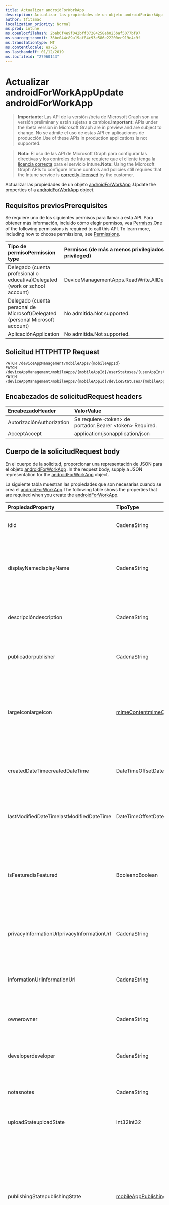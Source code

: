 ```yaml
---
title: Actualizar androidForWorkApp
description: Actualizar las propiedades de un objeto androidForWorkApp.
author: tfitzmac
localization_priority: Normal
ms.prod: intune
ms.openlocfilehash: 2bab6f4e9f042bff37284258eb025baf5077bf97
ms.sourcegitcommit: 36be044c89a19af84c93e586e22200ec919e4c9f
ms.translationtype: MT
ms.contentlocale: es-ES
ms.lasthandoff: 01/12/2019
ms.locfileid: "27960143"
---
```

# <a name="update-androidforworkapp"></a><span data-ttu-id="d38a1-103">Actualizar androidForWorkApp</span><span class="sxs-lookup"><span data-stu-id="d38a1-103">Update androidForWorkApp</span></span>

> <span data-ttu-id="d38a1-104">**Importante:** Las API de la versión /beta de Microsoft Graph son una versión preliminar y están sujetas a cambios.</span><span class="sxs-lookup"><span data-stu-id="d38a1-104">**Important:** APIs under the /beta version in Microsoft Graph are in preview and are subject to change.</span></span> <span data-ttu-id="d38a1-105">No se admite el uso de estas API en aplicaciones de producción.</span><span class="sxs-lookup"><span data-stu-id="d38a1-105">Use of these APIs in production applications is not supported.</span></span>

> <span data-ttu-id="d38a1-106">**Nota:** El uso de las API de Microsoft Graph para configurar las directivas y los controles de Intune requiere que el cliente tenga la [licencia correcta](https://go.microsoft.com/fwlink/?linkid=839381) para el servicio Intune.</span><span class="sxs-lookup"><span data-stu-id="d38a1-106">**Note:** Using the Microsoft Graph APIs to configure Intune controls and policies still requires that the Intune service is [correctly licensed](https://go.microsoft.com/fwlink/?linkid=839381) by the customer.</span></span>

<span data-ttu-id="d38a1-107">Actualizar las propiedades de un objeto [androidForWorkApp](../resources/intune-apps-androidforworkapp.md) .</span><span class="sxs-lookup"><span data-stu-id="d38a1-107">Update the properties of a [androidForWorkApp](../resources/intune-apps-androidforworkapp.md) object.</span></span>
## <a name="prerequisites"></a><span data-ttu-id="d38a1-108">Requisitos previos</span><span class="sxs-lookup"><span data-stu-id="d38a1-108">Prerequisites</span></span>
<span data-ttu-id="d38a1-p102">Se requiere uno de los siguientes permisos para llamar a esta API. Para obtener más información, incluido cómo elegir permisos, vea [Permisos](/graph/permissions-reference).</span><span class="sxs-lookup"><span data-stu-id="d38a1-p102">One of the following permissions is required to call this API. To learn more, including how to choose permissions, see [Permissions](/graph/permissions-reference).</span></span>

|<span data-ttu-id="d38a1-111">Tipo de permiso</span><span class="sxs-lookup"><span data-stu-id="d38a1-111">Permission type</span></span>|<span data-ttu-id="d38a1-112">Permisos (de más a menos privilegiados)</span><span class="sxs-lookup"><span data-stu-id="d38a1-112">Permissions (from most to least privileged)</span></span>|
|:---|:---|
|<span data-ttu-id="d38a1-113">Delegado (cuenta profesional o educativa)</span><span class="sxs-lookup"><span data-stu-id="d38a1-113">Delegated (work or school account)</span></span>|<span data-ttu-id="d38a1-114">DeviceManagementApps.ReadWrite.All</span><span class="sxs-lookup"><span data-stu-id="d38a1-114">DeviceManagementApps.ReadWrite.All</span></span>|
|<span data-ttu-id="d38a1-115">Delegado (cuenta personal de Microsoft)</span><span class="sxs-lookup"><span data-stu-id="d38a1-115">Delegated (personal Microsoft account)</span></span>|<span data-ttu-id="d38a1-116">No admitida.</span><span class="sxs-lookup"><span data-stu-id="d38a1-116">Not supported.</span></span>|
|<span data-ttu-id="d38a1-117">Aplicación</span><span class="sxs-lookup"><span data-stu-id="d38a1-117">Application</span></span>|<span data-ttu-id="d38a1-118">No admitida.</span><span class="sxs-lookup"><span data-stu-id="d38a1-118">Not supported.</span></span>|

## <a name="http-request"></a><span data-ttu-id="d38a1-119">Solicitud HTTP</span><span class="sxs-lookup"><span data-stu-id="d38a1-119">HTTP Request</span></span>
<!-- {
  "blockType": "ignored"
}
-->
``` http
PATCH /deviceAppManagement/mobileApps/{mobileAppId}
PATCH /deviceAppManagement/mobileApps/{mobileAppId}/userStatuses/{userAppInstallStatusId}/app
PATCH /deviceAppManagement/mobileApps/{mobileAppId}/deviceStatuses/{mobileAppInstallStatusId}/app
```

## <a name="request-headers"></a><span data-ttu-id="d38a1-120">Encabezados de solicitud</span><span class="sxs-lookup"><span data-stu-id="d38a1-120">Request headers</span></span>
|<span data-ttu-id="d38a1-121">Encabezado</span><span class="sxs-lookup"><span data-stu-id="d38a1-121">Header</span></span>|<span data-ttu-id="d38a1-122">Valor</span><span class="sxs-lookup"><span data-stu-id="d38a1-122">Value</span></span>|
|:---|:---|
|<span data-ttu-id="d38a1-123">Autorización</span><span class="sxs-lookup"><span data-stu-id="d38a1-123">Authorization</span></span>|<span data-ttu-id="d38a1-124">Se requiere &lt;token&gt; de portador.</span><span class="sxs-lookup"><span data-stu-id="d38a1-124">Bearer &lt;token&gt; Required.</span></span>|
|<span data-ttu-id="d38a1-125">Accept</span><span class="sxs-lookup"><span data-stu-id="d38a1-125">Accept</span></span>|<span data-ttu-id="d38a1-126">application/json</span><span class="sxs-lookup"><span data-stu-id="d38a1-126">application/json</span></span>|

## <a name="request-body"></a><span data-ttu-id="d38a1-127">Cuerpo de la solicitud</span><span class="sxs-lookup"><span data-stu-id="d38a1-127">Request body</span></span>
<span data-ttu-id="d38a1-128">En el cuerpo de la solicitud, proporcionar una representación de JSON para el objeto [androidForWorkApp](../resources/intune-apps-androidforworkapp.md) .</span><span class="sxs-lookup"><span data-stu-id="d38a1-128">In the request body, supply a JSON representation for the [androidForWorkApp](../resources/intune-apps-androidforworkapp.md) object.</span></span>

<span data-ttu-id="d38a1-129">La siguiente tabla muestran las propiedades que son necesarias cuando se crea el [androidForWorkApp](../resources/intune-apps-androidforworkapp.md).</span><span class="sxs-lookup"><span data-stu-id="d38a1-129">The following table shows the properties that are required when you create the [androidForWorkApp](../resources/intune-apps-androidforworkapp.md).</span></span>

|<span data-ttu-id="d38a1-130">Propiedad</span><span class="sxs-lookup"><span data-stu-id="d38a1-130">Property</span></span>|<span data-ttu-id="d38a1-131">Tipo</span><span class="sxs-lookup"><span data-stu-id="d38a1-131">Type</span></span>|<span data-ttu-id="d38a1-132">Descripción</span><span class="sxs-lookup"><span data-stu-id="d38a1-132">Description</span></span>|
|:---|:---|:---|
|<span data-ttu-id="d38a1-133">id</span><span class="sxs-lookup"><span data-stu-id="d38a1-133">id</span></span>|<span data-ttu-id="d38a1-134">Cadena</span><span class="sxs-lookup"><span data-stu-id="d38a1-134">String</span></span>|<span data-ttu-id="d38a1-135">Clave de la entidad.</span><span class="sxs-lookup"><span data-stu-id="d38a1-135">Key of the entity.</span></span> <span data-ttu-id="d38a1-136">Heredado de [mobileApp](../resources/intune-apps-mobileapp.md).</span><span class="sxs-lookup"><span data-stu-id="d38a1-136">Inherited from [mobileApp](../resources/intune-apps-mobileapp.md)</span></span>|
|<span data-ttu-id="d38a1-137">displayName</span><span class="sxs-lookup"><span data-stu-id="d38a1-137">displayName</span></span>|<span data-ttu-id="d38a1-138">Cadena</span><span class="sxs-lookup"><span data-stu-id="d38a1-138">String</span></span>|<span data-ttu-id="d38a1-139">Título de la aplicación importado o proporcionado por el administrador.</span><span class="sxs-lookup"><span data-stu-id="d38a1-139">The admin provided or imported title of the app.</span></span> <span data-ttu-id="d38a1-140">Heredado de [mobileApp](../resources/intune-apps-mobileapp.md).</span><span class="sxs-lookup"><span data-stu-id="d38a1-140">Inherited from [mobileApp](../resources/intune-apps-mobileapp.md)</span></span>|
|<span data-ttu-id="d38a1-141">descripción</span><span class="sxs-lookup"><span data-stu-id="d38a1-141">description</span></span>|<span data-ttu-id="d38a1-142">Cadena</span><span class="sxs-lookup"><span data-stu-id="d38a1-142">String</span></span>|<span data-ttu-id="d38a1-143">Descripción de la aplicación.</span><span class="sxs-lookup"><span data-stu-id="d38a1-143">The description of the app.</span></span> <span data-ttu-id="d38a1-144">Heredado de [mobileApp](../resources/intune-apps-mobileapp.md).</span><span class="sxs-lookup"><span data-stu-id="d38a1-144">Inherited from [mobileApp](../resources/intune-apps-mobileapp.md)</span></span>|
|<span data-ttu-id="d38a1-145">publicador</span><span class="sxs-lookup"><span data-stu-id="d38a1-145">publisher</span></span>|<span data-ttu-id="d38a1-146">Cadena</span><span class="sxs-lookup"><span data-stu-id="d38a1-146">String</span></span>|<span data-ttu-id="d38a1-147">Publicador de la aplicación.</span><span class="sxs-lookup"><span data-stu-id="d38a1-147">The publisher of the app.</span></span> <span data-ttu-id="d38a1-148">Heredado de [mobileApp](../resources/intune-apps-mobileapp.md).</span><span class="sxs-lookup"><span data-stu-id="d38a1-148">Inherited from [mobileApp](../resources/intune-apps-mobileapp.md)</span></span>|
|<span data-ttu-id="d38a1-149">largeIcon</span><span class="sxs-lookup"><span data-stu-id="d38a1-149">largeIcon</span></span>|[<span data-ttu-id="d38a1-150">mimeContent</span><span class="sxs-lookup"><span data-stu-id="d38a1-150">mimeContent</span></span>](../resources/intune-shared-mimecontent.md)|<span data-ttu-id="d38a1-151">Icono grande que se mostrará en los detalles de la aplicación y se usa para cargar el icono.</span><span class="sxs-lookup"><span data-stu-id="d38a1-151">The large icon, to be displayed in the app details and used for upload of the icon.</span></span> <span data-ttu-id="d38a1-152">Heredado de [mobileApp](../resources/intune-apps-mobileapp.md).</span><span class="sxs-lookup"><span data-stu-id="d38a1-152">Inherited from [mobileApp](../resources/intune-apps-mobileapp.md)</span></span>|
|<span data-ttu-id="d38a1-153">createdDateTime</span><span class="sxs-lookup"><span data-stu-id="d38a1-153">createdDateTime</span></span>|<span data-ttu-id="d38a1-154">DateTimeOffset</span><span class="sxs-lookup"><span data-stu-id="d38a1-154">DateTimeOffset</span></span>|<span data-ttu-id="d38a1-155">Fecha y hora de creación de la aplicación.</span><span class="sxs-lookup"><span data-stu-id="d38a1-155">The date and time the app was created.</span></span> <span data-ttu-id="d38a1-156">Heredado de [mobileApp](../resources/intune-apps-mobileapp.md).</span><span class="sxs-lookup"><span data-stu-id="d38a1-156">Inherited from [mobileApp](../resources/intune-apps-mobileapp.md)</span></span>|
|<span data-ttu-id="d38a1-157">lastModifiedDateTime</span><span class="sxs-lookup"><span data-stu-id="d38a1-157">lastModifiedDateTime</span></span>|<span data-ttu-id="d38a1-158">DateTimeOffset</span><span class="sxs-lookup"><span data-stu-id="d38a1-158">DateTimeOffset</span></span>|<span data-ttu-id="d38a1-159">Fecha y hora de la última modificación de la aplicación.</span><span class="sxs-lookup"><span data-stu-id="d38a1-159">The date and time the app was last modified.</span></span> <span data-ttu-id="d38a1-160">Heredado de [mobileApp](../resources/intune-apps-mobileapp.md).</span><span class="sxs-lookup"><span data-stu-id="d38a1-160">Inherited from [mobileApp](../resources/intune-apps-mobileapp.md)</span></span>|
|<span data-ttu-id="d38a1-161">isFeatured</span><span class="sxs-lookup"><span data-stu-id="d38a1-161">isFeatured</span></span>|<span data-ttu-id="d38a1-162">Booleano</span><span class="sxs-lookup"><span data-stu-id="d38a1-162">Boolean</span></span>|<span data-ttu-id="d38a1-163">Valor que indica si el administrador ha marcado la aplicación como destacada. Heredado de [mobileApp](../resources/intune-apps-mobileapp.md).</span><span class="sxs-lookup"><span data-stu-id="d38a1-163">The value indicating whether the app is marked as featured by the admin. Inherited from [mobileApp](../resources/intune-apps-mobileapp.md)</span></span>|
|<span data-ttu-id="d38a1-164">privacyInformationUrl</span><span class="sxs-lookup"><span data-stu-id="d38a1-164">privacyInformationUrl</span></span>|<span data-ttu-id="d38a1-165">Cadena</span><span class="sxs-lookup"><span data-stu-id="d38a1-165">String</span></span>|<span data-ttu-id="d38a1-166">La dirección URL de la declaración de privacidad.</span><span class="sxs-lookup"><span data-stu-id="d38a1-166">The privacy statement Url.</span></span> <span data-ttu-id="d38a1-167">Heredado de [mobileApp](../resources/intune-apps-mobileapp.md).</span><span class="sxs-lookup"><span data-stu-id="d38a1-167">Inherited from [mobileApp](../resources/intune-apps-mobileapp.md)</span></span>|
|<span data-ttu-id="d38a1-168">informationUrl</span><span class="sxs-lookup"><span data-stu-id="d38a1-168">informationUrl</span></span>|<span data-ttu-id="d38a1-169">Cadena</span><span class="sxs-lookup"><span data-stu-id="d38a1-169">String</span></span>|<span data-ttu-id="d38a1-170">La dirección URL para obtener más información.</span><span class="sxs-lookup"><span data-stu-id="d38a1-170">The more information Url.</span></span> <span data-ttu-id="d38a1-171">Heredado de [mobileApp](../resources/intune-apps-mobileapp.md).</span><span class="sxs-lookup"><span data-stu-id="d38a1-171">Inherited from [mobileApp](../resources/intune-apps-mobileapp.md)</span></span>|
|<span data-ttu-id="d38a1-172">owner</span><span class="sxs-lookup"><span data-stu-id="d38a1-172">owner</span></span>|<span data-ttu-id="d38a1-173">Cadena</span><span class="sxs-lookup"><span data-stu-id="d38a1-173">String</span></span>|<span data-ttu-id="d38a1-174">Propietario de la aplicación.</span><span class="sxs-lookup"><span data-stu-id="d38a1-174">The owner of the app.</span></span> <span data-ttu-id="d38a1-175">Heredado de [mobileApp](../resources/intune-apps-mobileapp.md).</span><span class="sxs-lookup"><span data-stu-id="d38a1-175">Inherited from [mobileApp](../resources/intune-apps-mobileapp.md)</span></span>|
|<span data-ttu-id="d38a1-176">developer</span><span class="sxs-lookup"><span data-stu-id="d38a1-176">developer</span></span>|<span data-ttu-id="d38a1-177">Cadena</span><span class="sxs-lookup"><span data-stu-id="d38a1-177">String</span></span>|<span data-ttu-id="d38a1-178">Desarrollador de la aplicación.</span><span class="sxs-lookup"><span data-stu-id="d38a1-178">The developer of the app.</span></span> <span data-ttu-id="d38a1-179">Heredado de [mobileApp](../resources/intune-apps-mobileapp.md).</span><span class="sxs-lookup"><span data-stu-id="d38a1-179">Inherited from [mobileApp](../resources/intune-apps-mobileapp.md)</span></span>|
|<span data-ttu-id="d38a1-180">notas</span><span class="sxs-lookup"><span data-stu-id="d38a1-180">notes</span></span>|<span data-ttu-id="d38a1-181">Cadena</span><span class="sxs-lookup"><span data-stu-id="d38a1-181">String</span></span>|<span data-ttu-id="d38a1-182">Notas de la aplicación.</span><span class="sxs-lookup"><span data-stu-id="d38a1-182">Notes for the app.</span></span> <span data-ttu-id="d38a1-183">Heredado de [mobileApp](../resources/intune-apps-mobileapp.md).</span><span class="sxs-lookup"><span data-stu-id="d38a1-183">Inherited from [mobileApp](../resources/intune-apps-mobileapp.md)</span></span>|
|<span data-ttu-id="d38a1-184">uploadState</span><span class="sxs-lookup"><span data-stu-id="d38a1-184">uploadState</span></span>|<span data-ttu-id="d38a1-185">Int32</span><span class="sxs-lookup"><span data-stu-id="d38a1-185">Int32</span></span>|<span data-ttu-id="d38a1-186">El estado de carga.</span><span class="sxs-lookup"><span data-stu-id="d38a1-186">The upload state.</span></span> <span data-ttu-id="d38a1-187">Heredado de [mobileApp](../resources/intune-apps-mobileapp.md).</span><span class="sxs-lookup"><span data-stu-id="d38a1-187">Inherited from [mobileApp](../resources/intune-apps-mobileapp.md)</span></span>|
|<span data-ttu-id="d38a1-188">publishingState</span><span class="sxs-lookup"><span data-stu-id="d38a1-188">publishingState</span></span>|[<span data-ttu-id="d38a1-189">mobileAppPublishingState</span><span class="sxs-lookup"><span data-stu-id="d38a1-189">mobileAppPublishingState</span></span>](../resources/intune-apps-mobileapppublishingstate.md)|<span data-ttu-id="d38a1-190">Estado de publicación de la aplicación.</span><span class="sxs-lookup"><span data-stu-id="d38a1-190">The publishing state for the app.</span></span> <span data-ttu-id="d38a1-191">La aplicación no puede asignarse a menos que se publique.</span><span class="sxs-lookup"><span data-stu-id="d38a1-191">The app cannot be assigned unless the app is published.</span></span> <span data-ttu-id="d38a1-192">Se hereda de [mobileApp](../resources/intune-apps-mobileapp.md).</span><span class="sxs-lookup"><span data-stu-id="d38a1-192">Inherited from [mobileApp](../resources/intune-apps-mobileapp.md).</span></span> <span data-ttu-id="d38a1-193">Los valores posibles son: `notPublished`, `processing` y `published`.</span><span class="sxs-lookup"><span data-stu-id="d38a1-193">Possible values are: `notPublished`, `processing`, `published`.</span></span>|
|<span data-ttu-id="d38a1-194">packageId</span><span class="sxs-lookup"><span data-stu-id="d38a1-194">packageId</span></span>|<span data-ttu-id="d38a1-195">Cadena</span><span class="sxs-lookup"><span data-stu-id="d38a1-195">String</span></span>|<span data-ttu-id="d38a1-196">El identificador del paquete.</span><span class="sxs-lookup"><span data-stu-id="d38a1-196">The package identifier.</span></span>|
|<span data-ttu-id="d38a1-197">appIdentifier</span><span class="sxs-lookup"><span data-stu-id="d38a1-197">appIdentifier</span></span>|<span data-ttu-id="d38a1-198">Cadena</span><span class="sxs-lookup"><span data-stu-id="d38a1-198">String</span></span>|<span data-ttu-id="d38a1-199">Nombre de la identidad.</span><span class="sxs-lookup"><span data-stu-id="d38a1-199">The Identity Name.</span></span>|
|<span data-ttu-id="d38a1-200">usedLicenseCount</span><span class="sxs-lookup"><span data-stu-id="d38a1-200">usedLicenseCount</span></span>|<span data-ttu-id="d38a1-201">Int32</span><span class="sxs-lookup"><span data-stu-id="d38a1-201">Int32</span></span>|<span data-ttu-id="d38a1-202">Número de licencias VPP en uso.</span><span class="sxs-lookup"><span data-stu-id="d38a1-202">The number of VPP licenses in use.</span></span>|
|<span data-ttu-id="d38a1-203">totalLicenseCount</span><span class="sxs-lookup"><span data-stu-id="d38a1-203">totalLicenseCount</span></span>|<span data-ttu-id="d38a1-204">Int32</span><span class="sxs-lookup"><span data-stu-id="d38a1-204">Int32</span></span>|<span data-ttu-id="d38a1-205">Número total de licencias VPP.</span><span class="sxs-lookup"><span data-stu-id="d38a1-205">The total number of VPP licenses.</span></span>|
|<span data-ttu-id="d38a1-206">appStoreUrl</span><span class="sxs-lookup"><span data-stu-id="d38a1-206">appStoreUrl</span></span>|<span data-ttu-id="d38a1-207">Cadena</span><span class="sxs-lookup"><span data-stu-id="d38a1-207">String</span></span>|<span data-ttu-id="d38a1-208">Reproducir para la dirección URL de la aplicación de almacenamiento de trabajo.</span><span class="sxs-lookup"><span data-stu-id="d38a1-208">The Play for Work Store app URL.</span></span>|



## <a name="response"></a><span data-ttu-id="d38a1-209">Respuesta</span><span class="sxs-lookup"><span data-stu-id="d38a1-209">Response</span></span>
<span data-ttu-id="d38a1-210">Si tiene éxito, este método devuelve una `200 OK` código de respuesta y un objeto actualizado [androidForWorkApp](../resources/intune-apps-androidforworkapp.md) en el cuerpo de la respuesta.</span><span class="sxs-lookup"><span data-stu-id="d38a1-210">If successful, this method returns a `200 OK` response code and an updated [androidForWorkApp](../resources/intune-apps-androidforworkapp.md) object in the response body.</span></span>

## <a name="example"></a><span data-ttu-id="d38a1-211">Ejemplo</span><span class="sxs-lookup"><span data-stu-id="d38a1-211">Example</span></span>
### <a name="request"></a><span data-ttu-id="d38a1-212">Solicitud</span><span class="sxs-lookup"><span data-stu-id="d38a1-212">Request</span></span>
<span data-ttu-id="d38a1-213">Aquí tiene un ejemplo de la solicitud.</span><span class="sxs-lookup"><span data-stu-id="d38a1-213">Here is an example of the request.</span></span>
``` http
PATCH https://graph.microsoft.com/beta/deviceAppManagement/mobileApps/{mobileAppId}
Content-type: application/json
Content-length: 799

{
  "displayName": "Display Name value",
  "description": "Description value",
  "publisher": "Publisher value",
  "largeIcon": {
    "@odata.type": "microsoft.graph.mimeContent",
    "type": "Type value",
    "value": "dmFsdWU="
  },
  "lastModifiedDateTime": "2017-01-01T00:00:35.1329464-08:00",
  "isFeatured": true,
  "privacyInformationUrl": "https://example.com/privacyInformationUrl/",
  "informationUrl": "https://example.com/informationUrl/",
  "owner": "Owner value",
  "developer": "Developer value",
  "notes": "Notes value",
  "uploadState": 11,
  "publishingState": "processing",
  "packageId": "Package Id value",
  "appIdentifier": "App Identifier value",
  "usedLicenseCount": 0,
  "totalLicenseCount": 1,
  "appStoreUrl": "https://example.com/appStoreUrl/"
}
```

### <a name="response"></a><span data-ttu-id="d38a1-214">Respuesta</span><span class="sxs-lookup"><span data-stu-id="d38a1-214">Response</span></span>
<span data-ttu-id="d38a1-p117">Aquí tiene un ejemplo de la respuesta. Nota: Puede que el objeto de respuesta que aparece aquí se trunque para abreviar. Todas las propiedades se devolverán de una llamada real.</span><span class="sxs-lookup"><span data-stu-id="d38a1-p117">Here is an example of the response. Note: The response object shown here may be truncated for brevity. All of the properties will be returned from an actual call.</span></span>
``` http
HTTP/1.1 200 OK
Content-Type: application/json
Content-Length: 963

{
  "@odata.type": "#microsoft.graph.androidForWorkApp",
  "id": "c5010785-0785-c501-8507-01c5850701c5",
  "displayName": "Display Name value",
  "description": "Description value",
  "publisher": "Publisher value",
  "largeIcon": {
    "@odata.type": "microsoft.graph.mimeContent",
    "type": "Type value",
    "value": "dmFsdWU="
  },
  "createdDateTime": "2017-01-01T00:02:43.5775965-08:00",
  "lastModifiedDateTime": "2017-01-01T00:00:35.1329464-08:00",
  "isFeatured": true,
  "privacyInformationUrl": "https://example.com/privacyInformationUrl/",
  "informationUrl": "https://example.com/informationUrl/",
  "owner": "Owner value",
  "developer": "Developer value",
  "notes": "Notes value",
  "uploadState": 11,
  "publishingState": "processing",
  "packageId": "Package Id value",
  "appIdentifier": "App Identifier value",
  "usedLicenseCount": 0,
  "totalLicenseCount": 1,
  "appStoreUrl": "https://example.com/appStoreUrl/"
}
```





